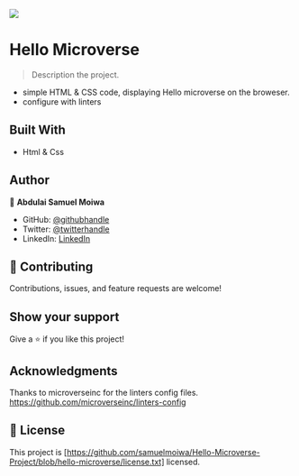 ![](https://img.shields.io/badge/Microverse-blueviolet)

# Hello Microverse

> Description the project.
- simple HTML & CSS code, displaying Hello microverse on the broweser.
- configure with linters 


## Built With

- Html & Css

## Author

👤 **Abdulai Samuel Moiwa**

- GitHub: [@githubhandle](https://github.com/samuelmoiwa)
- Twitter: [@twitterhandle](https://twitter.com/samuelmoiwa)
- LinkedIn: [LinkedIn](https://www.linkedin.com/in/ing-abdulai-samuel-moiwa-726340142/)


## 🤝 Contributing

Contributions, issues, and feature requests are welcome!

## Show your support

Give a ⭐️ if you like this project!

## Acknowledgments

Thanks to microverseinc for the linters config files.
https://github.com/microverseinc/linters-config

## 📝 License

This project is 
[https://github.com/samuelmoiwa/Hello-Microverse-Project/blob/hello-microverse/license.txt] licensed.
